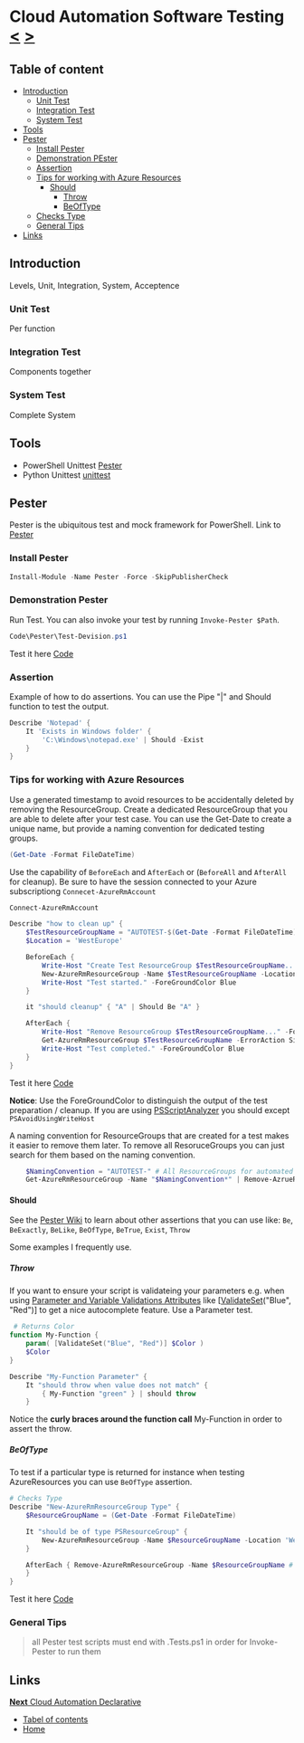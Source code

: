 # Cloud Automation Software Testing [<](04_Cloud_Automation_Version_Control.md) [>](06_Cloud_Automation_Declarative.md)

## Table of content

- [Introduction](#introduction)
  - [Unit Test](#unit-test)
  - [Integration Test](#integration-test)
  - [System Test](#system-test)
- [Tools](#tools)
- [Pester](#pester)
  - [Install Pester](#install-pester)
  - [Demonstration PEster](#demonstration-pester)
  - [Assertion](#assertion)
  - [Tips for working with Azure Resources](#tips-for-working-with-azure-resources)
    - [Should](#should)
      - [Throw](#throw)
      - [BeOfType](#beoftype)
  - [Checks Type](#checks-type)
  - [General Tips](#general-tips)
- [Links](#links)

## Introduction

Levels, Unit, Integration, System, Acceptence

### Unit Test

Per function

### Integration Test

Components together

### System Test

Complete System

## Tools

- PowerShell Unittest [Pester](https://github.com/pester/Pester)
- Python Unittest [unittest](https://docs.python.org/3/library/unittest.html)

## Pester

Pester is the ubiquitous test and mock framework for PowerShell.
Link to [Pester](https://github.com/pester/Pester)

### Install Pester

```PowerShell
Install-Module -Name Pester -Force -SkipPublisherCheck
```

### Demonstration Pester

Run Test. You can also invoke your test by running `Invoke-Pester $Path`.

```PowerShell
Code\Pester\Test-Devision.ps1
```

Test it here [Code](..\Code\Pester\Test-Division.ps1)

### Assertion

Example of how to do assertions. You can use the Pipe "|" and Should function to test the output.

```PowerShell
Describe 'Notepad' {
    It 'Exists in Windows folder' {
        'C:\Windows\notepad.exe' | Should -Exist
    }
}
```

### Tips for working with Azure Resources

Use a generated timestamp to avoid resources to be accidentally deleted by removing the ResourceGroup.
Create a dedicated ResourceGroup that you are able to delete after your test case.
You can use the Get-Date to create a unique name, but provide a naming convention for dedicated testing groups.

```PowerShell
(Get-Date -Format FileDateTime)
```

Use the capability of `BeforeEach` and `AfterEach` or (`BeforeAll` and `AfterAll` for cleanup).
Be sure to have the session connected to your Azure subscriptiong `Connecet-AzureRmAccount`

```PowerShell
Connect-AzureRmAccount

Describe "how to clean up" {
    $TestResourceGroupName = "AUTOTEST-$(Get-Date -Format FileDateTime)"
    $Location = 'WestEurope'

    BeforeEach {
        Write-Host "Create Test ResourceGroup $TestResourceGroupName..." -ForeGroundColor Blue
        New-AzureRmResourceGroup -Name $TestResourceGroupName -Location $Location | Out-Null
        Write-Host "Test started." -ForeGroundColor Blue
    }

    it "should cleanup" { "A" | Should Be "A" }

    AfterEach {
        Write-Host "Remove ResourceGroup $TestResourceGroupName..." -ForeGroundColor Blue
        Get-AzureRmResourceGroup $TestResourceGroupName -ErrorAction SilentlyContinue | Remove-AzureRmResourceGroup -Force
        Write-Host "Test completed." -ForeGroundColor Blue
    }
}
```

Test it here [Code](..\Code\Test-Cleanup.ps1)

**Notice**: Use the ForeGroundColor to distinguish the output of the test preparation / cleanup.
If you are using [PSScriptAnalyzer](https://github.com/PowerShell/PSScriptAnalyzer) you should except `PSAvoidUsingWriteHost`

A naming convention for ResourceGroups that are created for a test makes it easier to remove them later.
To remove all ResoruceGroups you can just search for them based on the naming convention.

```PowerShell
    $NamingConvention = "AUTOTEST-" # All ResourceGroups for automated testing start with "AUTOTEST-"
    Get-AzureRmResourceGroup -Name "$NamingConvention*" | Remove-AzrueRmResourceGroup # -Force
```

#### Should

See the [Pester Wiki](https://github.com/pester/Pester/wiki) to learn about other assertions that you can use like: `Be`, `BeExactly`, `BeLike`, `BeOfType`, `BeTrue`, `Exist`, `Throw`

Some examples I frequently use.

##### Throw

If you want to ensure your script is validateing your parameters e.g. when using [Parameter and Variable Validations Attributes](https://docs.microsoft.com/en-us/powershell/module/microsoft.powershell.core/about/about_functions_advanced_parameters?view=powershell-6#parameter-and-variable-validation-attributes) like [[ValidateSet](https://docs.microsoft.com/en-us/powershell/module/microsoft.powershell.core/about/about_functions_advanced_parameters?view=powershell-6#validateset-attribute)("Blue", "Red")] to get a nice autocomplete feature. Use a Parameter test.

```PowerShell
 # Returns Color
function My-Function {
    param( [ValidateSet("Blue", "Red")] $Color )
    $Color
}

Describe "My-Function Parameter" {
    It "should throw when value does not match" {
        { My-Function "green" } | should throw
    }
```

Notice the **curly braces around the function call** My-Function in order to assert the throw.

##### BeOfType

To test if a particular type is returned for instance when testing AzureResources you can use `BeOfType` assertion.

```PowerShell
# Checks Type
Describe "New-AzureRmResourceGroup Type" {
    $ResourceGroupName = (Get-Date -Format FileDateTime)

    It "should be of type PSResourceGroup" {
        New-AzureRmResourceGroup -Name $ResourceGroupName -Location 'WestEurope' | Should BeOfType "Microsoft.Azure.Commands.ResourceManager.Cmdlets.SdkModels.PSResourceGroup"
    }

    AfterEach { Remove-AzureRmResourceGroup -Name $ResourceGroupName # -Force
    }
}
```

Test it here [Code](..\Code\Test-BeOfType.ps1)

### General Tips

> all Pester test scripts must end with .Tests.ps1 in order for Invoke-Pester to run them


## Links

[**Next** Cloud Automation Declarative](06_Cloud_Automation_Declarative.md)

- [Tabel of contents](README.md)
- [Home](../README.md)